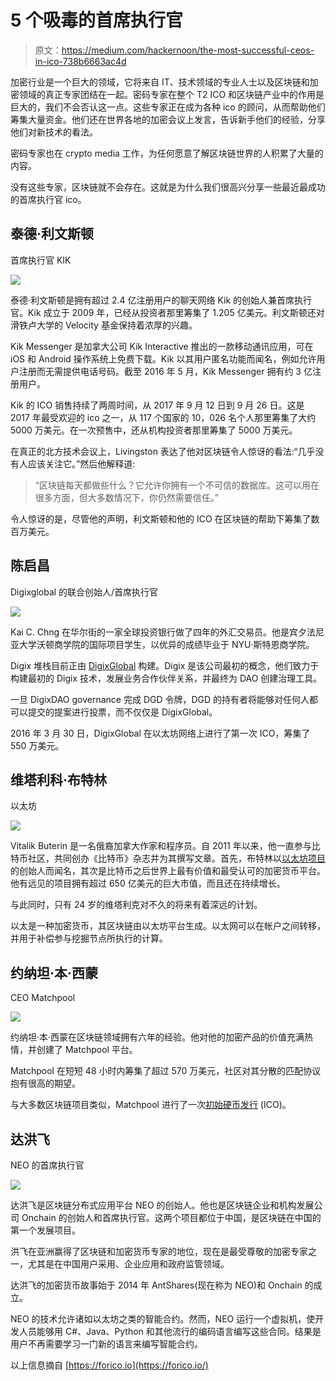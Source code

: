 # 5 个吸毒的首席执行官

> 原文：<https://medium.com/hackernoon/the-most-successful-ceos-in-ico-738b6663ac4d>

加密行业是一个巨大的领域，它将来自 IT、技术领域的专业人士以及区块链和加密领域的真正专家团结在一起。密码专家在整个 T2 ICO 和区块链产业中的作用是巨大的，我们不会否认这一点。这些专家正在成为各种 ico 的顾问，从而帮助他们筹集大量资金。他们还在世界各地的加密会议上发言，告诉新手他们的经验，分享他们对新技术的看法。

密码专家也在 crypto media 工作，为任何愿意了解区块链世界的人积累了大量的内容。

没有这些专家，区块链就不会存在。这就是为什么我们很高兴分享一些最近最成功的首席执行官 ico。

## **泰德·利文斯顿**

首席执行官 KIK

![](img/7ce2af25afc29fb93ab950e77c3e6f13.png)

泰德·利文斯顿是拥有超过 2.4 亿注册用户的聊天网络 Kik 的创始人兼首席执行官。Kik 成立于 2009 年，已经从投资者那里筹集了 1.205 亿美元。利文斯顿还对滑铁卢大学的 Velocity 基金保持着浓厚的兴趣。

Kik Messenger 是加拿大公司 Kik Interactive 推出的一款移动通讯应用，可在 iOS 和 Android 操作系统上免费下载。Kik 以其用户匿名功能而闻名，例如允许用户注册而无需提供电话号码。截至 2016 年 5 月，Kik Messenger 拥有约 3 亿注册用户。

Kik 的 ICO 销售持续了两周时间，从 2017 年 9 月 12 日到 9 月 26 日。这是 2017 年最受欢迎的 ico 之一，从 117 个国家的 10，026 名个人那里筹集了大约 5000 万美元。在一次预售中，还从机构投资者那里筹集了 5000 万美元。

在真正的北方技术会议上，Livingston 表达了他对区块链令人惊讶的看法:“几乎没有人应该关注它。”然后他解释道:

> “区块链每天都做些什么？它允许你拥有一个不可信的数据库。这可以用在很多方面，但大多数情况下，你仍然需要信任。”

令人惊讶的是，尽管他的声明，利文斯顿和他的 ICO 在区块链的帮助下筹集了数百万美元。

## **陈启昌**

Digixglobal 的联合创始人/首席执行官

![](img/b01528cb04c4f568dcf399bf32ba19af.png)

Kai C. Chng 在华尔街的一家全球投资银行做了四年的外汇交易员。他是宾夕法尼亚大学沃顿商学院的国际项目学生，以优异的成绩毕业于 NYU·斯特恩商学院。

Digix 堆栈目前正由 [DigixGlobal](https://digix.global) 构建。Digix 是该公司最初的概念，他们致力于构建最初的 Digix 技术，发展业务合作伙伴关系，并最终为 DAO 创建治理工具。

一旦 DigixDAO governance 完成 DGD 令牌，DGD 的持有者将能够对任何人都可以提交的提案进行投票，而不仅仅是 DigixGlobal。

2016 年 3 月 30 日，DigixGlobal 在以太坊网络上进行了第一次 ICO，筹集了 550 万美元。

## **维塔利科·布特林**

以太坊

![](img/1adbe087f8d91aa001e9d87939fddd60.png)

Vitalik Buterin 是一名俄裔加拿大作家和程序员。自 2011 年以来，他一直参与比特币社区，共同创办《比特币》杂志并为其撰写文章。首先，布特林以[以太坊项目](https://www.ethereum.org)的创始人而闻名，其次是比特币之后世界上最有价值和最受认可的加密货币平台。他有远见的项目拥有超过 650 亿美元的巨大市值，而且还在持续增长。

与此同时，只有 24 岁的维塔利克对不久的将来有着深远的计划。

以太是一种加密货币，其区块链由以太坊平台生成。以太网可以在帐户之间转移，并用于补偿参与挖掘节点所执行的计算。

## **约纳坦·本·西蒙**

CEO Matchpool

![](img/5183932b4100cdfbedeeeb09f17d76ea.png)

约纳坦·本·西蒙在区块链领域拥有六年的经验。他对他的加密产品的价值充满热情，并创建了 Matchpool 平台。

Matchpool 在短短 48 小时内筹集了超过 570 万美元，社区对其分散的匹配协议抱有很高的期望。

与大多数区块链项目类似，Matchpool 进行了一次[初始硬币发行](https://cointelegraph.com/tags/ico) (ICO)。

## **达洪飞**

NEO 的首席执行官

![](img/a0da67cbfd5f4ea840770782901c906e.png)

达洪飞是区块链分布式应用平台 NEO 的创始人。他也是区块链企业和机构发展公司 Onchain 的创始人和首席执行官。这两个项目都位于中国，是区块链在中国的第一个发展项目。

洪飞在亚洲赢得了区块链和加密货币专家的地位，现在是最受尊敬的加密专家之一，尤其是在中国用户采用、企业应用和政府监管领域。

达洪飞的加密货币故事始于 2014 年 AntShares(现在称为 NEO)和 Onchain 的成立。

NEO 的技术允许诸如以太坊之类的智能合约。然而，NEO 运行一个虚拟机，使开发人员能够用 C#、Java、Python 和其他流行的编码语言编写这些合同。结果是用户不再需要学习一门新的语言来编写智能合约。

以上信息摘自 [https://forico.io](https://forico.io/)